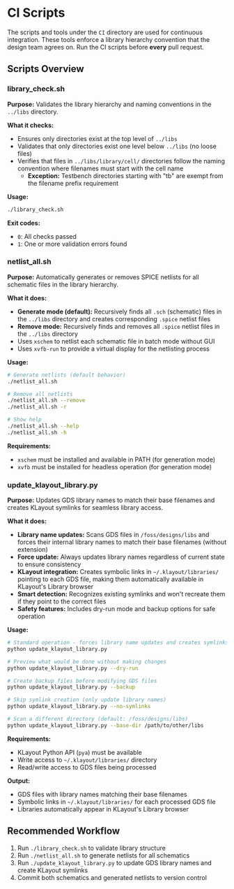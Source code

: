 # CI Scripts

The scripts and tools under the `CI` directory are used for continuous integration.
These tools enforce a library hierarchy convention that the design team agrees on.
Run the CI scripts before **every** pull request.

## Scripts Overview

### library_check.sh
**Purpose:** Validates the library hierarchy and naming conventions in the `../libs` directory.

**What it checks:**
- Ensures only directories exist at the top level of `../libs`
- Validates that only directories exist one level below `../libs` (no loose files)
- Verifies that files in `../libs/library/cell/` directories follow the naming convention where filenames must start with the cell name
  - **Exception:** Testbench directories starting with "tb" are exempt from the filename prefix requirement

**Usage:**
```bash
./library_check.sh
```

**Exit codes:**
- `0`: All checks passed
- `1`: One or more validation errors found

### netlist_all.sh
**Purpose:** Automatically generates or removes SPICE netlists for all schematic files in the library hierarchy.

**What it does:**
- **Generate mode (default):** Recursively finds all `.sch` (schematic) files in the `../libs` directory and creates corresponding `.spice` netlist files
- **Remove mode:** Recursively finds and removes all `.spice` netlist files in the `../libs` directory
- Uses `xschem` to netlist each schematic file in batch mode without GUI
- Uses `xvfb-run` to provide a virtual display for the netlisting process

**Usage:**
```bash
# Generate netlists (default behavior)
./netlist_all.sh

# Remove all netlists
./netlist_all.sh --remove
./netlist_all.sh -r

# Show help
./netlist_all.sh --help
./netlist_all.sh -h
```

**Requirements:**
- `xschem` must be installed and available in PATH (for generation mode)
- `xvfb` must be installed for headless operation (for generation mode)

### update_klayout_library.py
**Purpose:** Updates GDS library names to match their base filenames and creates KLayout symlinks for seamless library access.

**What it does:**
- **Library name updates:** Scans GDS files in `/foss/designs/libs` and forces their internal library names to match their base filenames (without extension)
- **Force update:** Always updates library names regardless of current state to ensure consistency
- **KLayout integration:** Creates symbolic links in `~/.klayout/libraries/` pointing to each GDS file, making them automatically available in KLayout's Library browser
- **Smart detection:** Recognizes existing symlinks and won't recreate them if they point to the correct files
- **Safety features:** Includes dry-run mode and backup options for safe operation

**Usage:**
```bash
# Standard operation - forces library name updates and creates symlinks
python update_klayout_library.py

# Preview what would be done without making changes
python update_klayout_library.py --dry-run

# Create backup files before modifying GDS files
python update_klayout_library.py --backup

# Skip symlink creation (only update library names)
python update_klayout_library.py --no-symlinks

# Scan a different directory (default: /foss/designs/libs)
python update_klayout_library.py --base-dir /path/to/other/libs
```

**Requirements:**
- KLayout Python API (`pya`) must be available
- Write access to `~/.klayout/libraries/` directory
- Read/write access to GDS files being processed

**Output:**
- GDS files with library names matching their base filenames
- Symbolic links in `~/.klayout/libraries/` for each processed GDS file
- Libraries automatically appear in KLayout's Library browser

## Recommended Workflow
1. Run `./library_check.sh` to validate library structure
2. Run `./netlist_all.sh` to generate netlists for all schematics
3. Run `./update_klayout_library.py` to update GDS library names and create KLayout symlinks
4. Commit both schematics and generated netlists to version control